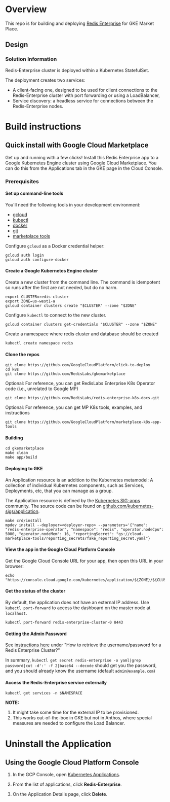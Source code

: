 # Overview

This repo is for building and deploying [Redis Enterprise](https://github.com/RedisLabs/redis-enterprise-k8s-docs) for GKE Market Place.   

## Design

### Solution Information

Redis-Enterprise cluster is deployed within a Kubernetes StatefulSet.

The deployment creates two services:

- A client-facing one, designed to be used for client connections to the Redis-Enterprise
  cluster with port forwarding or using a LoadBalancer,
- Service discovery: a headless service for connections between
  the Redis-Enterprise nodes.

# Build instructions

## Quick install with Google Cloud Marketplace

Get up and running with a few clicks! Install this Redis Enterprise app to a
Google Kubernetes Engine cluster using Google Cloud Marketplace. You can do this from the Applications tab in the GKE page in the Cloud Console.

### Prerequisites

#### Set up command-line tools

You'll need the following tools in your development environment:

- [gcloud](https://cloud.google.com/sdk/gcloud/)
- [kubectl](https://kubernetes.io/docs/reference/kubectl/overview/)
- [docker](https://docs.docker.com/install/)
- [git](https://git-scm.com/book/en/v2/Getting-Started-Installing-Git)
- [marketplace tools](https://github.com/GoogleCloudPlatform/marketplace-k8s-app-tools/blob/master/docs/tool-prerequisites.md)

Configure `gcloud` as a Docker credential helper:

```shell
gcloud auth login
gcloud auth configure-docker
```

#### Create a Google Kubernetes Engine cluster

Create a new cluster from the command line. The command is idempotent so runs after the first are not needed, but do no harm.

```shell
export CLUSTER=redis-cluster
export ZONE=us-west1-a
gcloud container clusters create "$CLUSTER" --zone "$ZONE"
```

Configure `kubectl` to connect to the new cluster.

```shell
gcloud container clusters get-credentials "$CLUSTER" --zone "$ZONE"
```
Create a namespace where redis cluster and database should be created

```shell
kubectl create namespace redis
```

#### Clone the repos 


```shell
git clone https://github.com/GoogleCloudPlatform/click-to-deploy
cd k8s
git clone https://github.com/RedisLabs/gkemarketplace
```

Optional:  For reference, you can get  RedisLabs Enterprise K8s Operator code (i.e., unrelated to Google MP)

```shell
git clone https://github.com/RedisLabs/redis-enterprise-k8s-docs.git
```

Optional: For reference, you can get  MP K8s tools, examples, and instructions

```shell
git clone https://github.com/GoogleCloudPlatform/marketplace-k8s-app-tools
```

#### Building

```shell
cd gkemarketplace
make clean
make app/build
```

#### Deploying to GKE

An Application resource is an addition to the Kubernetes metamodel: A collection of individual Kubernetes components, such as Services, Deployments, etc, that you can manage as a group.

The Application resource is defined by the [Kubernetes SIG-apps](https://github.com/kubernetes/community/tree/master/sig-apps) community. The source code can be found on
[github.com/kubernetes-sigs/application](https://github.com/kubernetes-sigs/application).


```shell
make crd/install
mpdev install --deployer=<deployer-repo> --parameters='{"name": "redis-enterprise-operator", "namespace": "redis", "operator.nodeCpu": 5000, "operator.nodeMem": 16, "reportingSecret": "gs://cloud-marketplace-tools/reporting_secrets/fake_reporting_secret.yaml"}
```

#### View the app in the Google Cloud Platform Console

Get the Google Cloud Console URL for your app, then open this URL in your browser:

```shell
echo "https://console.cloud.google.com/kubernetes/application/${ZONE}/${CLUSTER}/${NAMESPACE}/${APP_INSTANCE_NAME}"
```

#### Get the status of the cluster

By default, the application does not have an external IP address. Use `kubectl port-forward` to access the dashboard on the master
node at `localhost`.

```
kubectl port-forward redis-enterprise-cluster-0 8443

```

#### Getting the Admin Password

See [instructions here](https://docs.redislabs.com/latest/rs/faqs/) under "How to retrieve the username/password for a Redis Enterprise Cluster?"

In summary, `kubectl get secret redis-enterprise -o yaml|grep password|cut -d':' -f 2|base64 --decode` should get you the password, and you should already know the username (default `admin@example.com`)

####  Access the Redis-Enterprise service externally

```
kubectl get services -n $NAMESPACE
```

**NOTE:**

1. It might take some time for the external IP to be provisioned.
2. This works out-of-the-box in GKE but not in Anthos, where special measures are needed to configure the Load Balancer.


# Uninstall the Application

## Using the Google Cloud Platform Console

1. In the GCP Console, open [Kubernetes Applications](https://console.cloud.google.com/kubernetes/application).

1. From the list of applications, click **Redis-Enterprise**.

1. On the Application Details page, click **Delete**.


